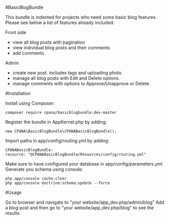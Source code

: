 #BasicBlogBundle

This bundle is indented for projects who need some basic blog features. Please see below a list of features already included:

Front side
- view all blog posts with pagination
- view individual blog posts and their comments
- add comments

Admin
- create new post. includes tags and uploading photo
- manage all blog posts with Edit and Delete options.
- manage comments with options to Approve/Unapprove or Delete.

#Installation

Install using Composer:

	composer require cpana/basicblogbundle:dev-master

Register the bundle in AppKernel.php by adding:

	new CPANA\BasicBlogBundle\CPANABasicBlogBundle(),

Import paths in app/config/routing.yml by adding:

    CPANABasicBlogBundle:
    resource: "@CPANABasicBlogBundle/Resources/config/routing.yml"

Make sure to have configured your database in app/config/parameters.yml
Generate you schema using console:

	php app/console cache:clear
	php app/console doctrine:schema:update --force

#Usage

Go to browser and navigate to "your website/app_dev.php/admin/blog"
Add a blog post and then go to "your website/app_dev.php/blog" to see the results.
